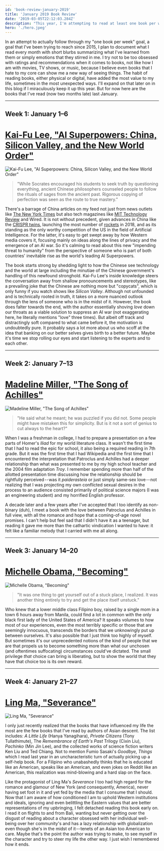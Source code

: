 ```yaml
---
id: 'book-review-january-2019'
title: 'January 2019 Book Review'
date: '2019-03-05T22:12:03.284Z'
description: "This year, I'm attempting to read at least one book per week. Here's a review of all the books that I read for the month of January."
hero: './hero.jpeg'
---
```


In an attempt to actually follow through my "one book per week" goal, a goal that I've been trying to reach since 2015, I plan to document what I read every month with short blurbs summarizing what I've learned from them or simply emotions that they stirred in me. I try not to be too obsessed with ratings and recommendations when it comes to books, not like how I am with movies, TV shows, or music, because I believe even books that I hate to my core can show me a new way of seeing things. The habit of reading books, either physical or digital, have added the most value to my life, sometimes in the most unexpected ways. I'll expand on that later on in this blog if I miraculously keep it up this year. But for now here are the books that I've read (now two months late) last January.

---

## Week 1: January 1–6
# [Kai-Fu Lee, "AI Superpowers: China, Silicon Valley, and the New World Order"](https://www.amazon.com/AI-Superpowers-China-Silicon-Valley-ebook/dp/B0795DNWCF)
![Kai-Fu Lee, "AI Superpowers: China, Silicon Valley, and the New World Order"](./ai-superpowers.png)

> "While Socrates encouraged his students to seek truth by questioning everything, ancient Chinese philosophers counseled people to follow the rituals of sages from the ancient past. Rigorous copying of perfection was seen as the route to true mastery."

There's a barrage of China articles on my feed not just from news outlets like [The New York Times](https://www.nytimes.com/2018/12/21/books/do-you-want-to-read-more-about-china.html) but also tech magazines like [MIT Technology Review](https://www.technologyreview.com/magazine/2019/01/) and Wired. It is not without precedent, given advances in China like the [CRISPR twins](https://en.wikipedia.org/wiki/Lulu_and_Nana_controversy), launching the most number of [rockets](https://www.technologyreview.com/s/612595/china-launched-more-rockets-into-orbit-in-2018-than-any-other-country/) in 2018, and as its standing as the only worthy competition of the US in the field of Artificial Intelligence. For the latter, it's easy to get swept away by how Western media covers it, focusing mainly on ideas along the lines of privacy and the emergence of an AI war. So it's calming to read about this new "impending threat to humanity" from the perspective of someone who is part of both countries' inevitable rise as the world's leading AI Superpowers. 

The book starts strong by shedding light to how the Chinese see technology and the world at large including the minutiae of the Chinese government's handling of this newfound stronghold. Kai-Fu Lee's inside knowledge steers the conversation away from shallow pronouncements and stereotypes, like a prevailing joke that the Chinese are nothing more but "copycats", which is only funny if you watch shows like _Silicon Valley_. Although not unfounded and is technically rooted in truth, it takes on a more nuanced outlook through the lens of someone who is in the midst of it. However, the book does falter towards the end, with the author essentially shoving _love_ down our throats as a viable solution to suppress an AI war (not exaggerating here, he literally mentions "love" three times). But albeit off track and distractingly soft compared to what came before it, the motivation is undoubtedly pure. It probably says a lot more about us who scoff at the idea that banking on our better selves gives birth to a better future. Maybe it's time we stop rolling our eyes and start listening to the experts and to each other.

---

## Week 2: January 7–13
# [Madeline Miller, "The Song of Achilles"](https://www.amazon.com/Song-Achilles-Novel-Madeline-Miller-ebook/dp/B006IE2IO8)
![Madeline Miller, "The Song of Achilles"](./song-of-achilles.png)

> "He said what he meant; he was puzzled if you did not. Some people might have mistaken this for simplicity. But is it not a sort of genius to cut always to the heart?"

When I was a freshman in college, I had to prepare a presentation on a few parts of Homer's _Iliad_ for my world literature class. It wasn't the first time that I had to read the epic for school, it also being a required reading in 7th grade. But it was the first time that I had Wikipedia and the first time that I encountered the interpretation that Patroclus and Achilles had a deeper relationship than what was presented to me by my high school teacher and the 2004 film adaptation _Troy_. I remember spending more than half of the allotted presentation time discussing how the relationship should be rightfully perceived -- was it _paiderasteia_ or just simply same-sex love -- not realizing that I was projecting my own conflicted sexual desires in the process to an audience consisted primarily of political science majors (I was an engineering student) and my horrified English professor. 

A decade later and a few years after I've accepted that I too identify as non-binary (duh), I meet a book with the love between Patroclus and Achilles in full view, with all the romance and hope that a coming-of-age novel promises. I can't help but feel sad that I didn't have it as a teenager, but reading it gave me more than the cathartic vindication I wanted to have: it felt like a familiar melody that I carried with me all along.

---

## Week 3: January 14–20
# [Michelle Obama, "Becoming"](https://www.amazon.com/Song-Achilles-Novel-Madeline-Miller-ebook/dp/B006IE2IO8)
![Michelle Obama, "Becoming"](./becoming.png)
 
> "It was one thing to get yourself out of a stuck place, I realized. It was another thing entirely to try and get the place itself unstuck."

Who knew that a lower middle class Filipino boy, raised by a single mom in a town 6 hours away from Manila, could find a lot in common with the only black first lady of the United States of America? It speaks volumes to how most of our experiences, even the most terribly specific or those that are seemingly innocuous, transcends the borders that we unknowingly put up between ourselves. It's also possible that I just think too highly of myself. But sometimes it's our unprecedented notions of the kind of people that we are that propels us to become something more than what our unchosen (and oftentimes suffocating) circumstances could've dictated. The small privilege _that_ choice can bring is liberating, but to show the world that they have that choice too is its own reward.

---

## Week 4: January 21–27
# [Ling Ma, "Severance"](https://www.amazon.com/Severance-Novel-Ling-Ma-ebook/dp/B078X1KJ28)
![Ling Ma, "Severance"](./severance.png)

I only just recently realized that the books that have influenced my life the most are the few books that I've read by authors of Asian descent. The list includes: _A Little Life_ (Hanya Yanagihara), _Private Citizens_ (Tony Tullathimute), The _Remembrance of Earth's Past_ Trilogy (Cixin Liu), _Pachinko_ (Min Jin Lee), and the collected works of science fiction writers Ken Liu and Ted Chiang. Not to mention Fumio Sasaki's _Goodbye, Things_ which I read last year in an uncharacteristic turn of actually picking up a self-help book. For a Filipino who unabashedly thinks that he is educated like an American, speaks like an American, and even jokes on Reddit like an American, this realization was mind-blowing and a hard slap on the face. 

Like the protagonist of Ling Ma's _Severance_ I too had high regard for the romance and glamour of New York (and consequently, America), never having set foot in it and yet fed by the media that I consume that I should. Now that I am aware of how conditioned I am to uphold Western institutions and ideals, ignoring and even belittling the Eastern values that are better representations of my upbringing, I felt detached reading this book early on. I read it on flights to and from Bali, wanting but never getting over the disgust of reading about a character obsessed with her individual well-being over her community's and has a lazy relationship with globalization even though she's in the midst of it -- tenets of an Asian too American to care. Maybe that's the point the author was trying to make, to see myself in the character and try to steer my life the other way. I just wish I remembered how it ends.